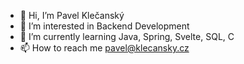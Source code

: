 - 👋 Hi, I’m Pavel Klečanský
- 👀 I’m interested in Backend Development
- 🌱 I’m currently learning Java, Spring, Svelte, SQL, C
- 📫 How to reach me pavel@klecansky.cz
